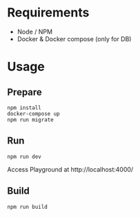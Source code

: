 # Requirements

* Node / NPM
* Docker & Docker compose (only for DB)

# Usage
## Prepare
~~~
npm install
docker-compose up
npm run migrate
~~~

## Run
~~~
npm run dev
~~~

Access Playground at http://localhost:4000/

## Build
~~~
npm run build
~~~
